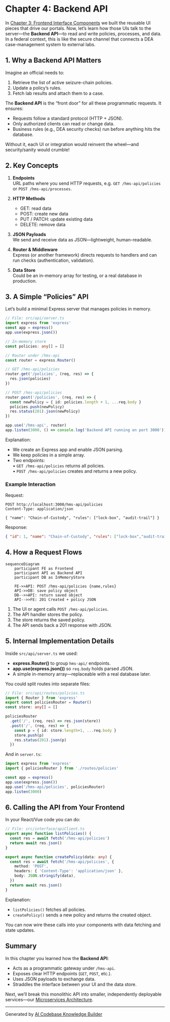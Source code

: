 # Chapter 4: Backend API

In [Chapter 3: Frontend Interface Components](03_frontend_interface_components_.md) we built the reusable UI pieces that drive our portals. Now, let’s learn how those UIs talk to the server—the **Backend API**—to read and write policies, processes, and data. In a federal context, this is like the secure channel that connects a DEA case-management system to external labs.

## 1. Why a Backend API Matters

Imagine an official needs to:

1. Retrieve the list of active seizure-chain policies.  
2. Update a policy’s rules.  
3. Fetch lab results and attach them to a case.

The **Backend API** is the “front door” for all these programmatic requests. It ensures:

- Requests follow a standard protocol (HTTP + JSON).  
- Only authorized clients can read or change data.  
- Business rules (e.g., DEA security checks) run before anything hits the database.

Without it, each UI or integration would reinvent the wheel—and security/sanity would crumble!

## 2. Key Concepts

1. **Endpoints**  
   URL paths where you send HTTP requests, e.g. `GET /hms-api/policies` or `POST /hms-api/processes`.

2. **HTTP Methods**  
   - GET: read data  
   - POST: create new data  
   - PUT / PATCH: update existing data  
   - DELETE: remove data

3. **JSON Payloads**  
   We send and receive data as JSON—lightweight, human-readable.

4. **Router & Middleware**  
   Express (or another framework) directs requests to handlers and can run checks (authentication, validation).

5. **Data Store**  
   Could be an in-memory array for testing, or a real database in production.

## 3. A Simple “Policies” API

Let’s build a minimal Express server that manages policies in memory.

```ts
// File: src/api/server.ts
import express from 'express'
const app = express()
app.use(express.json())

// In-memory store
const policies: any[] = []

// Router under /hms-api
const router = express.Router()

// GET /hms-api/policies
router.get('/policies', (req, res) => {
  res.json(policies)
})

// POST /hms-api/policies
router.post('/policies', (req, res) => {
  const newPolicy = { id: policies.length + 1, ...req.body }
  policies.push(newPolicy)
  res.status(201).json(newPolicy)
})

app.use('/hms-api', router)
app.listen(3000, () => console.log('Backend API running on port 3000'))
```

Explanation:
- We create an Express app and enable JSON parsing.
- We keep policies in a simple array.
- Two endpoints:  
  • `GET /hms-api/policies` returns all policies.  
  • `POST /hms-api/policies` creates and returns a new policy.

### Example Interaction

Request:
```
POST http://localhost:3000/hms-api/policies
Content-Type: application/json

{ "name": "Chain-of-Custody", "rules": ["lock-box", "audit-trail"] }
```
Response:
```json
{ "id": 1, "name": "Chain-of-Custody", "rules": ["lock-box","audit-trail"] }
```

## 4. How a Request Flows

```mermaid
sequenceDiagram
    participant FE as Frontend
    participant API as Backend API
    participant DB as InMemoryStore

    FE->>API: POST /hms-api/policies {name,rules}
    API->>DB: save policy object
    DB-->>API: return saved object
    API-->>FE: 201 Created + policy JSON
```

1. The UI or agent calls `POST /hms-api/policies`.  
2. The API handler stores the policy.  
3. The store returns the saved policy.  
4. The API sends back a 201 response with JSON.

## 5. Internal Implementation Details

Inside `src/api/server.ts` we used:

- **express.Router()** to group `hms-api/` endpoints.  
- **app.use(express.json())** so `req.body` holds parsed JSON.  
- A simple in-memory array—replaceable with a real database later.

You could split routes into separate files:

```ts
// File: src/api/routes/policies.ts
import { Router } from 'express'
export const policiesRouter = Router()
const store: any[] = []

policiesRouter
  .get('/', (req, res) => res.json(store))
  .post('/', (req, res) => {
    const p = { id: store.length+1, ...req.body }
    store.push(p)
    res.status(201).json(p)
  })
```

And in `server.ts`:

```ts
import express from 'express'
import { policiesRouter } from './routes/policies'

const app = express()
app.use(express.json())
app.use('/hms-api/policies', policiesRouter)
app.listen(3000)
```

## 6. Calling the API from Your Frontend

In your React/Vue code you can do:

```ts
// File: src/interface/apiClient.ts
export async function listPolicies() {
  const res = await fetch('/hms-api/policies')
  return await res.json()
}

export async function createPolicy(data: any) {
  const res = await fetch('/hms-api/policies', {
    method: 'POST',
    headers: { 'Content-Type': 'application/json' },
    body: JSON.stringify(data),
  })
  return await res.json()
}
```

Explanation:
- `listPolicies()` fetches all policies.
- `createPolicy()` sends a new policy and returns the created object.

You can now wire these calls into your components with data fetching and state updates.

## Summary

In this chapter you learned how the **Backend API**:

- Acts as a programmatic gateway under `/hms-api`.  
- Exposes clear HTTP endpoints (`GET`, `POST`, etc.).  
- Uses JSON payloads to exchange data.  
- Straddles the interface between your UI and the data store.  

Next, we’ll break this monolithic API into smaller, independently deployable services—our [Microservices Architecture](05_microservices_architecture_.md).

---

Generated by [AI Codebase Knowledge Builder](https://github.com/The-Pocket/Tutorial-Codebase-Knowledge)